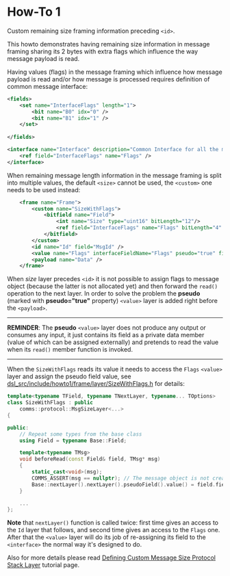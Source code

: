 # How-To 1
Custom remaining size framing information preceding `<id>`.

This howto demonstrates having remaining size information in message framing sharing its 2 bytes with
extra flags which influence the way message payload is read. 

Having values (flags) in the message framing which influence how message payload is read and/or how 
message is processed requires definition of common message interface:
```xml
<fields>
    <set name="InterfaceFlags" length="1">
        <bit name="B0" idx="0" />
        <bit name="B1" idx="1" />
    </set>        
    
</fields>

<interface name="Interface" description="Common Interface for all the messages.">
    <ref field="InterfaceFlags" name="Flags" />
</interface>    
```

When remaining message length information in the message framing is split into multiple
values, the default `<size>` cannot be used, the `<custom>` one needs to be used 
instead:
```xml
    <frame name="Frame">
        <custom name="SizeWithFlags">
            <bitfield name="Field">
                <int name="Size" type="uint16" bitLength="12"/>
                <ref field="InterfaceFlags" name="Flags" bitLength="4" />
            </bitfield>
        </custom>        
        <id name="Id" field="MsgId" />
        <value name="Flags" interfaceFieldName="Flags" pseudo="true" field="InterfaceFlags" />
        <payload name="Data" />
    </frame>
```
When _size_ layer precedes `<id>` it is not possible to assign flags to message object 
(because the latter is not allocated yet) and then forward the `read()` operation to the next 
layer. In order to solve the problem the **pseudo** (marked with **pseudo="true"** property) 
`<value>` layer is added right before the `<payload>`.

---

**REMINDER**: The **pseudo** `<value>` layer does not produce any output or consumes any input, it just 
contains its field as a private data member (value of which can be assigned externally) and 
pretends to read the value when its `read()` member function is invoked.

---

When the `SizeWithFlags` reads its value it needs to access the `Flags` `<value>` layer and 
assign the pseudo field value, see [dsl_src/include/howto1/frame/layer/SizeWithFlags.h](dsl_src/include/howto1/frame/layer/SizeWithFlags.h)
for details:
```cpp
template<typename TField, typename TNextLayer, typename... TOptions>
class SizeWithFlags : public
    comms::protocol::MsgSizeLayer<...>
{

public:
    // Repeat some types from the base class
    using Field = typename Base::Field;    

    template<typename TMsg> 
    void beforeRead(const Field& field, TMsg* msg)
    {
        static_cast<void>(msg);
        COMMS_ASSERT(msg == nullptr); // The message object is not created yet
        Base::nextLayer().nextLayer().pseudoField().value() = field.field_flags().value();
    } 

    ...
};
```
**Note** that `nextLayer()` function is called twice: first time gives an access to the `Id` layer 
that follows, and second time gives an access to the `Flags` one. After that the 
`<value>` layer will do its job of re-assigning its field to the `<interface>` the 
normal way it's designed to do.

Also for more details please read [Defining Custom Message Size Protocol Stack Layer](https://commschamp.github.io/comms_doc/page_custom_size_layer.html)
tutorial page.
